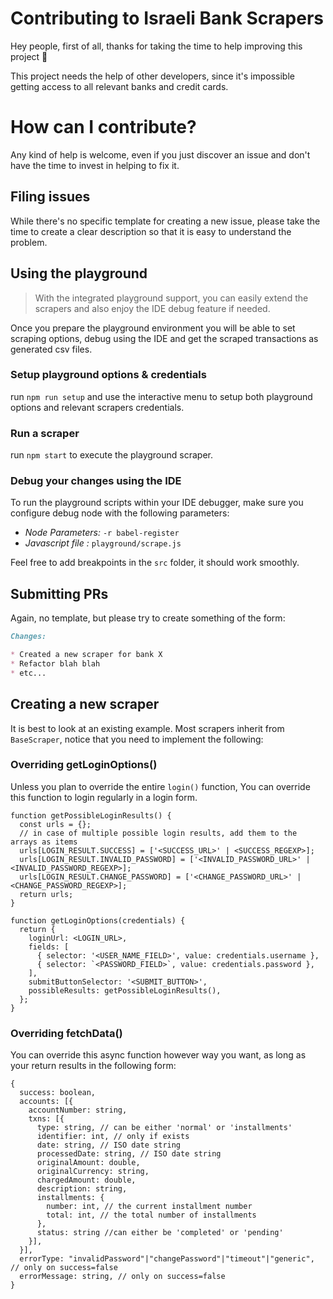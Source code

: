 Contributing to Israeli Bank Scrapers
========
Hey people, first of all, thanks for taking the time to help improving this project :beers:

This project needs the help of other developers, since it's impossible getting access to all relevant banks and credit cards.

# How can I contribute?
Any kind of help is welcome, even if you just discover an issue and don't have the time to invest in helping to fix it.

## Filing issues
While there's no specific template for creating a new issue, please take the time to create a clear description so that it is easy to understand the problem.

## Using the playground 
> With the integrated playground support, you can easily extend the scrapers and also enjoy the IDE debug feature if needed.

Once you prepare the playground environment you will be able to set scraping options, debug using the IDE and get the scraped transactions as generated csv files.
 
### Setup playground options & credentials
run `npm run setup` and use the interactive menu to setup both playground options and relevant scrapers credentials.

### Run a scraper
run `npm start` to execute the playground scraper.

### Debug your changes using the IDE
To run the playground scripts within your IDE debugger, make sure you configure debug node with the following parameters:
 - *Node Parameters:* `-r babel-register`
 - *Javascript file :* `playground/scrape.js`

Feel free to add breakpoints in the `src` folder, it should work smoothly. 

## Submitting PRs
Again, no template, but please try to create something of the form:

```markdown
Changes:

* Created a new scraper for bank X
* Refactor blah blah
* etc...
```

## Creating a new scraper
It is best to look at an existing example.
Most scrapers inherit from `BaseScraper`, notice that you need to implement the following:

### Overriding getLoginOptions()
Unless you plan to override the entire `login()` function, You can override this function to login regularly in a login form.

```node
function getPossibleLoginResults() {
  const urls = {};
  // in case of multiple possible login results, add them to the arrays as items
  urls[LOGIN_RESULT.SUCCESS] = ['<SUCCESS_URL>' | <SUCCESS_REGEXP>];
  urls[LOGIN_RESULT.INVALID_PASSWORD] = ['<INVALID_PASSWORD_URL>' | <INVALID_PASSWORD_REGEXP>];
  urls[LOGIN_RESULT.CHANGE_PASSWORD] = ['<CHANGE_PASSWORD_URL>' | <CHANGE_PASSWORD_REGEXP>];
  return urls;
}

function getLoginOptions(credentials) {
  return {
    loginUrl: <LOGIN_URL>,
    fields: [
      { selector: '<USER_NAME_FIELD>', value: credentials.username },
      { selector: `<PASSWORD_FIELD>`, value: credentials.password },
    ],
    submitButtonSelector: '<SUBMIT_BUTTON>',
    possibleResults: getPossibleLoginResults(),
  };
}
```

### Overriding fetchData()
You can override this async function however way you want, as long as your return results in the following form:

```node
{
  success: boolean,
  accounts: [{
    accountNumber: string,
    txns: [{
      type: string, // can be either 'normal' or 'installments'
      identifier: int, // only if exists
      date: string, // ISO date string
      processedDate: string, // ISO date string
      originalAmount: double,
      originalCurrency: string,
      chargedAmount: double,
      description: string,
      installments: {
        number: int, // the current installment number
        total: int, // the total number of installments
      },
      status: string //can either be 'completed' or 'pending'
    }],
  }],
  errorType: "invalidPassword"|"changePassword"|"timeout"|"generic", // only on success=false
  errorMessage: string, // only on success=false
}
```
